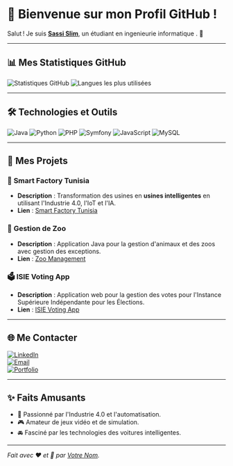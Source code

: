# 🌟 Bienvenue sur mon Profil GitHub !

Salut ! Je suis **[Sassi Slim](https://github.com/votre-nom-utilisateur)**, un étudiant en ingenieurie informatique . 🚀

---

## 📊 Mes Statistiques GitHub

![Statistiques GitHub](https://github-readme-stats.vercel.app/api?username=Ssassi30&show_icons=true&theme=radical&count_private=true)
![Langues les plus utilisées](https://github-readme-stats.vercel.app/api/top-langs/?username=Ssassi30&layout=compact&theme=radical)

---

## 🛠️ Technologies et Outils

![Java](https://img.shields.io/badge/Java-%23ED8B00.svg?style=flat&logo=java&logoColor=white)
![Python](https://img.shields.io/badge/Python-3670A0?style=flat&logo=python&logoColor=ffdd54)
![PHP](https://img.shields.io/badge/PHP-777BB4?style=flat&logo=php&logoColor=white)
![Symfony](https://img.shields.io/badge/Symfony-%23000000.svg?style=flat&logo=symfony&logoColor=white)
![JavaScript](https://img.shields.io/badge/JavaScript-F7DF1E?style=flat&logo=javascript&logoColor=black)
![MySQL](https://img.shields.io/badge/MySQL-%2300f.svg?style=flat&logo=mysql&logoColor=white)

---

## 📂 Mes Projets

### 🚀 **Smart Factory Tunisia**
- **Description** : Transformation des usines en **usines intelligentes** en utilisant l'Industrie 4.0, l'IoT et l'IA.
- **Lien** : [Smart Factory Tunisia](https://github.com/votre-utilisateur/smart-factory-tunisia)

### 🦁 **Gestion de Zoo**
- **Description** : Application Java pour la gestion d'animaux et des zoos avec gestion des exceptions.
- **Lien** : [Zoo Management](https://github.com/votre-utilisateur/zoo-management)

### 🗳️ **ISIE Voting App**
- **Description** : Application web pour la gestion des votes pour l'Instance Supérieure Indépendante pour les Élections.
- **Lien** : [ISIE Voting App](https://github.com/votre-utilisateur/isie-voting-app)

---

## 🌐 Me Contacter

[![LinkedIn](https://img.shields.io/badge/LinkedIn-Connect-blue)](https://linkedin.com/in/votre-profil)  
[![Email](https://img.shields.io/badge/Email-votre-email-orange)](mailto:votre-email)  
[![Portfolio](https://img.shields.io/badge/Portfolio-Explore-red)](https://votre-site.com)

---

## ✨ Faits Amusants

- 🌟 Passionné par l'Industrie 4.0 et l'automatisation.  
- 🎮 Amateur de jeux vidéo et de simulation.  
- 🚘 Fasciné par les technologies des voitures intelligentes.

---

*Fait avec ❤️ et 🚀 par [Votre Nom](https://github.com/votre-nom-utilisateur).*
